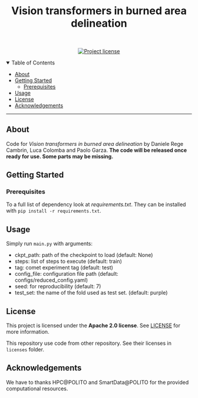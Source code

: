 <h1 align="center">
  Vision transformers in burned area delineation
</h1>

<div align="center">
<br />

[![Project license](https://img.shields.io/github/license/DarthReca/vit-burned-detection.svg?style=flat-square)](LICENSE)

</div>

<details open="open">
<summary>Table of Contents</summary>

- [About](#about)
- [Getting Started](#getting-started)
  - [Prerequisites](#prerequisites)
- [Usage](#usage)
- [License](#license)
- [Acknowledgements](#acknowledgements)

</details>

---

## About

Code for _Vision transformers in burned area delineation_ by Daniele Rege Cambrin, Luca Colomba and Paolo Garza.
**The code will be released once ready for use. Some parts may be missing.**

## Getting Started

### Prerequisites

To a full list of dependency look at _requirements.txt_. They can be installed with `pip install -r requirements.txt`.

## Usage

Simply run `main.py` with arguments:

- ckpt_path: path of the checkpoint to load (default: None)
- steps: list of steps to execute (default: train)
- tag: comet experiment tag (default: test)
- config_file: configuration file path (default: configs/reduced_config.yaml)
- seed: for reproducibility (default: 7)
- test_set: the name of the fold used as test set. (default: purple)

## License

This project is licensed under the **Apache 2.0 license**. See [LICENSE](LICENSE) for more information.

This repository use code from other repository. See their licenses in `licenses` folder.

## Acknowledgements

We have to thanks HPC@POLITO and SmartData@POLITO for the provided computational resources.
